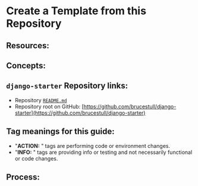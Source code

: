 # Create a Template from this Repository

## Resources:

## Concepts:


## `django-starter` Repository links:
* Repository [`README.md`](../README.md)
* Repository root on GitHub: [https://github.com/brucestull/django-starter](https://github.com/brucestull/django-starter)

## Tag meanings for this guide:
* "**ACTION:** " tags are performing code or environment changes.
* "**INFO:** " tags are providing info or testing and not necessarily functional or code changes.


## Process: